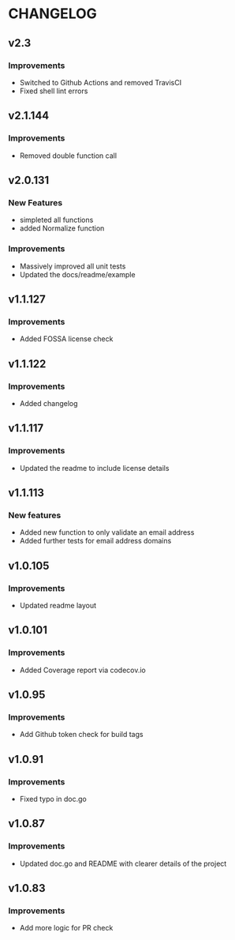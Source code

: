 CHANGELOG
=========

v2.3
------

### Improvements

- Switched to Github Actions and removed TravisCI
- Fixed shell lint errors

v2.1.144
------

### Improvements

- Removed double function call

v2.0.131
------

### New Features

- simpleted all functions
- added Normalize function

### Improvements

- Massively improved all unit tests
- Updated the docs/readme/example

v1.1.127
------

### Improvements

- Added FOSSA license check

v1.1.122
------

### Improvements

- Added changelog

v1.1.117
------

### Improvements

- Updated the readme to include license details

v1.1.113
------

### New features

- Added new function to only validate an email address
- Added further tests for email address domains

v1.0.105
------

### Improvements

- Updated readme layout

v1.0.101
------

### Improvements

- Added Coverage report via codecov.io

v1.0.95
------

### Improvements

- Add Github token check for build tags

v1.0.91
------

### Improvements

- Fixed typo in doc.go

v1.0.87
------

### Improvements

- Updated doc.go and README with clearer details of the project

v1.0.83
------

### Improvements

- Add more logic for PR check